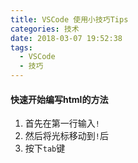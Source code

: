 ```yaml
---
title: VSCode 使用小技巧Tips
categories: 技术
date: 2018-03-07 19:52:38
tags:
  - VSCode
  - 技巧
---
```

#### 快速开始编写html的方法
1. 首先在第一行输入`!`
2. 然后将光标移动到`!`后
3. 按下`tab`键
